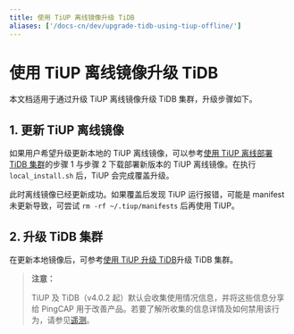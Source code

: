 ```yaml
---
title: 使用 TiUP 离线镜像升级 TiDB
aliases: ['/docs-cn/dev/upgrade-tidb-using-tiup-offline/']
---
```


# 使用 TiUP 离线镜像升级 TiDB

本文档适用于通过升级 TiUP 离线镜像升级 TiDB 集群，升级步骤如下。

## 1. 更新 TiUP 离线镜像

如果用户希望升级更新本地的 TiUP 离线镜像，可以参考[使用 TiUP 离线部署 TiDB 集群](/production-offline-deployment-using-tiup.md)的步骤 1 与步骤 2 下载部署新版本的 TiUP 离线镜像。在执行 `local_install.sh` 后，TiUP 会完成覆盖升级。

此时离线镜像已经更新成功。如果覆盖后发现 TiUP 运行报错，可能是 manifest 未更新导致，可尝试 `rm -rf ~/.tiup/manifests` 后再使用 TiUP。

## 2. 升级 TiDB 集群

在更新本地镜像后，可参考[使用 TiUP 升级 TiDB](/upgrade-tidb-using-tiup.md#使用-tiup-升级-tidb)升级 TiDB 集群。

> **注意：**
>
> TiUP 及 TiDB（v4.0.2 起）默认会收集使用情况信息，并将这些信息分享给 PingCAP 用于改善产品。若要了解所收集的信息详情及如何禁用该行为，请参见[遥测](/telemetry.md)。

